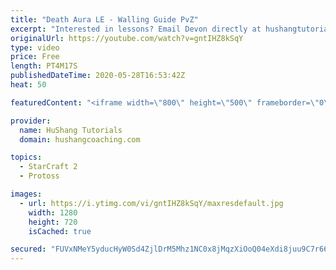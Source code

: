 ```yaml
---
title: "Death Aura LE - Walling Guide PvZ"
excerpt: "Interested in lessons? Email Devon directly at hushangtutorials@outlook.com ------------------------------------------------------------------------------------------------------- Want to support HuShang Tutorials directly? Patreon is a website where you can contribute a monthly donation that will help"
originalUrl: https://youtube.com/watch?v=gntIHZ8kSqY
type: video
price: Free
length: PT4M17S
publishedDateTime: 2020-05-28T16:53:42Z
heat: 50

featuredContent: "<iframe width=\"800\" height=\"500\" frameborder=\"0\" src=\"https://www.youtube.com/embed/gntIHZ8kSqY\" allow=\"accelerometer; autoplay; encrypted-media; gyroscope; picture-in-picture\" allowfullscreen></iframe>"

provider:
  name: HuShang Tutorials
  domain: hushangcoaching.com

topics:
  - StarCraft 2
  - Protoss

images:
  - url: https://i.ytimg.com/vi/gntIHZ8kSqY/maxresdefault.jpg
    width: 1280
    height: 720
    isCached: true

secured: "FUVxNMeY5yducHyW0Sd4ZjlDrM5Mhz1NC0x8jMqzXiOoQ04eXdi8juu9C7r66o5npVRbNyTUhnVkAdvuQoOu1SbuTikHIjM7OdMpd4gQWUYB29UM+s9l/2UBiXtA1UWJTeV07yQX/6U33EIJUxCg++95OQjJmU3czgcLM30tO5b4flFDG+jueqJnlGNB9P0TiTb29d9ieSRp/DbIfiF69UinIyXaSXoYSvTKX07Zj7Ohd736aLMBnqKNH0aUPrKxwHeh2ISXndRYSD53OxUqfPHm7sgUCDx0ATv6IUYiO+o/ukRXfSRc9JujqN5NPoIWZnnT09NQ6R43Hdco+7ei5R5YqWGdJqYNWiTngWROqMXR2G3K8L5pBElmic1L0/FsPkK91Ts0pOL9BSz8OB4gP0FAGbUeHJkka3i6XT+WIcg=;KhpYNos0bgOZcpMVopzKrA=="
---
```


